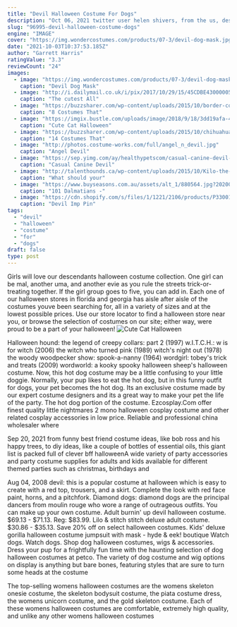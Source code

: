 ```yaml
---
title: "Devil Halloween Costume For Dogs"
description: "Oct 06, 2021 twitter user helen shivers, from the us, described the costume she spotted at a local store as 'the scariest' of the year, but it wasn't long before others took to the comments section to"
slug: "96995-devil-halloween-costume-dogs"
engine: "IMAGE"
cover: "https://img.wondercostumes.com/products/07-3/devil-dog-mask.jpg"
date: "2021-10-03T10:37:53.185Z"
author: "Garrett Harris"
ratingValue: "3.3"
reviewCount: "24"
images:
  - image: "https://img.wondercostumes.com/products/07-3/devil-dog-mask.jpg"
    caption: "Devil Dog Mask"
  - image: "http://i.dailymail.co.uk/i/pix/2017/10/29/15/45CDBE4300000578-5029043-image-a-9_1509289847083.jpg"
    caption: "The cutest All"
  - image: "https://buzzsharer.com/wp-content/uploads/2015/10/border-collie-halloween-bat.jpg"
    caption: "8 Costumes That"
  - image: "https://imgix.bustle.com/uploads/image/2018/9/18/3dd19afa-4696-4fc3-8438-5837a42e28e4-81-kzv4jjol_sl1500_.jpg?w=960&h=540&fit=crop&crop=faces&auto=format%2Ccompress&cs=srgb&q=70"
    caption: "Cute Cat Halloween"
  - image: "https://buzzsharer.com/wp-content/uploads/2015/10/chihuahua-halloween-costume-Pumpkin.jpg"
    caption: "14 Costumes That"
  - image: "http://photos.costume-works.com/full/angel_n_devil.jpg"
    caption: "Angel Devil"
  - image: "https://sep.yimg.com/ay/healthypetscom/casual-canine-devil-dog-costume-small-1.gif"
    caption: "Casual Canine Devil"
  - image: "http://talenthounds.ca/wp-content/uploads/2015/10/Kilo-the-pirate-in-trick-bandana.jpg"
    caption: "What should your"
  - image: "https://www.buyseasons.com.au/assets/alt_1/880564.jpg?20200320200158"
    caption: "101 Dalmatians -"
  - image: "https://cdn.shopify.com/s/files/1/1221/2106/products/P3300107_1024x1024.JPG?v=1465771981"
    caption: "Devil Imp Pin"
tags:
  - "devil"
  - "halloween"
  - "costume"
  - "for"
  - "dogs"
draft: false
type: post
---
```


Girls will love our descendants halloween costume collection. One girl can be mal, another uma, and another evie as you rule the streets trick-or-treating together. If the girl group goes to five, you can add in. Each one of our halloween stores in florida and georgia has aisle after aisle of the costumes youve been searching for, all in a variety of sizes and at the lowest possible prices. Use our store locator to find a halloween store near you, or browse the selection of costumes on our site; either way, were proud to be a part of your halloween!
![Cute Cat Halloween](https://imgix.bustle.com/uploads/image/2018/9/18/3dd19afa-4696-4fc3-8438-5837a42e28e4-81-kzv4jjol_sl1500_.jpg?w=960&h=540&fit=crop&crop=faces&auto=format%2Ccompress&cs=srgb&q=70 "Cute Cat Halloween")

Halloween hound: the legend of creepy collars: part 2 (1997) w.I.T.C.H.: w is for witch (2006) the witch who turned pink (1989) witch&#39;s night out (1978) the woody woodpecker show: spook-a-nanny (1964) wordgirl: tobey&#39;s trick and treats (2009) wordworld: a kooky spooky halloween  sheep&#39;s halloween costume. Now, this hot dog costume may be a little confusing to your little doggie. Normally, your pup likes to eat the hot dog, but in this funny outfit for dogs, your pet becomes the hot dog. Its an exclusive costume made by our expert costume designers and its a great way to make your pet the life of the party. The hot dog portion of the costume. Ezcosplay.Com offer finest quality little nightmares 2 mono halloween cosplay costume and other related cosplay accessories in low price. Reliable and professional china wholesaler where
<!--inArticleAds-->

<!--galleryOne-->

Sep 20, 2021 from funny best friend costume ideas, like bob ross and his happy trees, to diy ideas, like a couple of bottles of essential oils, this giant list is packed full of clever bff halloweenA wide variety of party accessories and party costume supplies for adults and kids available for different themed parties such as christmas, birthdays and
<!--inArticleAds-->

<!--galleryTwo-->

Aug 04, 2008 devil: this is a popular costume at halloween which is easy to create with a red top, trousers, and a skirt. Complete the look with red face paint, horns, and a pitchfork.  Diamond dogs: diamond dogs are the principal dancers from moulin rouge who wore a range of outrageous outfits. You can make up your own costume. Adult burnin' up devil halloween costume. $69.13 - $71.13. Reg: $83.99. Lilo & stitch stitch deluxe adult costume. $30.86 - $35.13.  Save 20% off on select halloween costumes. Kids' deluxe gorilla halloween costume jumpsuit with mask - hyde & eek! boutique Watch dogs. Watch dogs. Shop dog halloween costumes, wigs & accessories. Dress your pup for a frightfully fun time with the haunting selection of dog halloween costumes at petco. The variety of dog costume and wig options on display is anything but bare bones, featuring styles that are sure to turn some heads at the costume
<!--galleryThree-->

The top-selling womens halloween costumes are the womens skeleton onesie costume, the skeleton bodysuit costume, the piata costume dress, the womens unicorn costume, and the gold skeleton costume. Each of these womens halloween costumes are comfortable, extremely high quality, and unlike any other womens halloween costumes